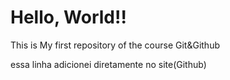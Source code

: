 # Hello, World!!
 This is My first repository of the course Git&Github
 
 essa linha adicionei diretamente no site(Github)
